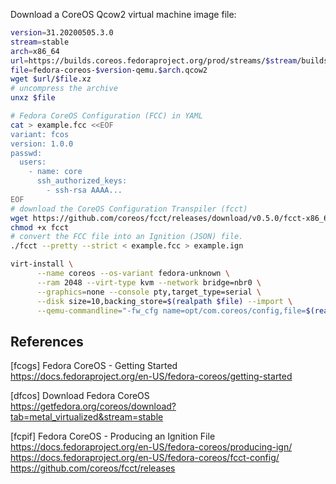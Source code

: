 Download a CoreOS Qcow2 virtual machine image file:

```bash
version=31.20200505.3.0
stream=stable
arch=x86_64
url=https://builds.coreos.fedoraproject.org/prod/streams/$stream/builds/$version/$arch
file=fedora-coreos-$version-qemu.$arch.qcow2
wget $url/$file.xz
# uncompress the archive
unxz $file
```

```bash
# Fedora CoreOS Configuration (FCC) in YAML
cat > example.fcc <<EOF
variant: fcos
version: 1.0.0
passwd:
  users:
    - name: core
      ssh_authorized_keys:
        - ssh-rsa AAAA...
EOF
# download the CoreOS Configuration Transpiler (fcct)
wget https://github.com/coreos/fcct/releases/download/v0.5.0/fcct-x86_64-unknown-linux-gnu -O fcct
chmod +x fcct
# convert the FCC file into an Ignition (JSON) file.
./fcct --pretty --strict < example.fcc > example.ign
```

```bash
virt-install \
      --name coreos --os-variant fedora-unknown \
      --ram 2048 --virt-type kvm --network bridge=nbr0 \
      --graphics=none --console pty,target_type=serial \
      --disk size=10,backing_store=$(realpath $file) --import \
      --qemu-commandline="-fw_cfg name=opt/com.coreos/config,file=$(realpath example.ign)"
```

## References

[fcogs] Fedora CoreOS - Getting Started  
<https://docs.fedoraproject.org/en-US/fedora-coreos/getting-started>  

[dfcos] Download Fedora CoreOS  
<https://getfedora.org/coreos/download?tab=metal_virtualized&stream=stable>

[fcpif] Fedora CoreOS - Producing an Ignition File  
<https://docs.fedoraproject.org/en-US/fedora-coreos/producing-ign/>  
<https://docs.fedoraproject.org/en-US/fedora-coreos/fcct-config/>  
<https://github.com/coreos/fcct/releases>  

